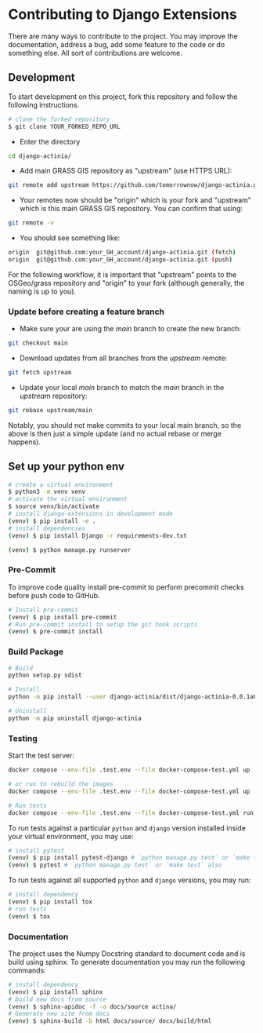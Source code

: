# Contributing to Django Extensions

There are many ways to contribute to the project. You may improve the documentation, address a bug, add some feature to the code or do something else. All sort of contributions are welcome.

## Development

To start development on this project, fork this repository and follow the following instructions.

```bash
# clone the forked repository
$ git clone YOUR_FORKED_REPO_URL
```

* Enter the directory

```bash
cd django-actinia/
```

* Add main GRASS GIS repository as "upstream" (use HTTPS URL):

```bash
git remote add upstream https://github.com/tomorrownow/django-actinia.git
```

* Your remotes now should be "origin" which is your fork and "upstream" which
  is this main GRASS GIS repository. You can confirm that using:

```bash
git remote -v
```

* You should see something like:

```bash
origin  git@github.com:your_GH_account/django-actinia.git (fetch)
origin  git@github.com:your_GH_account/django-actinia.git (push)
```

For the following workflow, it is important that
"upstream" points to the OSGeo/grass repository
and "origin" to your fork
(although generally, the naming is up to you).

### Update before creating a feature branch

* Make sure your are using the _main_ branch to create the new branch:

```bash
git checkout main
```

* Download updates from all branches from the _upstream_ remote:

```bash
git fetch upstream
```

* Update your local _main_ branch to match the _main_ branch
  in the _upstream_ repository:

```bash
git rebase upstream/main
```

Notably, you should not make commits to your local main branch,
so the above is then just a simple update (and no actual
rebase or merge happens).

## Set up your python env

```bash
# create a virtual environment
$ python3 -m venv venv
# activate the virtual environment
$ source venv/bin/activate
# install django-extensions in development mode
(venv) $ pip install -e .
# install dependencies
(venv) $ pip install Django -r requirements-dev.txt

(venv) $ python manage.py runserver
```

### Pre-Commit

To improve code quality install pre-commit to perform precommit checks before push code to GitHub.

```bash
# Install pre-commit
(venv) $ pip install pre-commit
# Run pre-commit install to setup the git hook scripts
(venv) $ pre-commit install
```

### Build Package

```bash
# Build
python setup.py sdist

# Install
python -m pip install --user django-actinia/dist/django-actinia-0.0.1a0.tar.gz

# Uninstall
python -m pip uninstall django-actinia
```

### Testing

Start the test server:

```bash
docker compose --env-file .test.env --file docker-compose-test.yml up

# or run to rebuild the images
docker compose --env-file .test.env --file docker-compose-test.yml up

# Run tests
docker compose --env-file .test.env --file docker-compose-test.yml run api python manage.py test
```

To run tests against a particular `python` and `django` version installed inside your virtual environment, you may use:

```bash
# install pytest
(venv) $ pip install pytest-django # `python manage.py test` or `make test` also work
(venv) $ pytest # `python manage.py test` or `make test` also
```

To run tests against all supported `python` and `django` versions, you may run:

```bash
# install dependency
(venv) $ pip install tox
# run tests
(venv) $ tox
```

### Documentation

The project uses the Numpy Docstring standard to document code and is build using sphinx.
To generate documentation you may run the following commands:

```bash
# install dependency
(venv) $ pip install sphinx
# build new docs from source
(venv) $ sphinx-apidoc -f -o docs/source actina/
# Generate new site from docs
(venv) $ sphinx-build -b html docs/source/ docs/build/html
